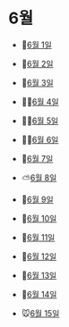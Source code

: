 # 6월

- 🤹[6월 1일](6.1.md)

- 🐳[6월 2일](6.2.md)

- 🌳[6월 3일](6.3.md)

- 🙇‍♀️[6월 4일](6.4.md)

- 🧙‍♂️[6월 5일](6.5.md)

- 🧙‍♀️[6월 6일](6.6.md)

- 👕[6월 7일](6.7.md)

- ⛅[6월 8일](6.8.md)

- 🥦[6월 9일](6.9.md)

- 🐻[6월 10일](6.10.md)

- 🌴[6월 11일](6.11.md)

- 🤿[6월 12일](6.12.md)

- 🌟[6월 13일](6.13.md)

- 🦶[6월 14일](6.14.md)

- 🐭[6월 15일](6.15.md)

  
